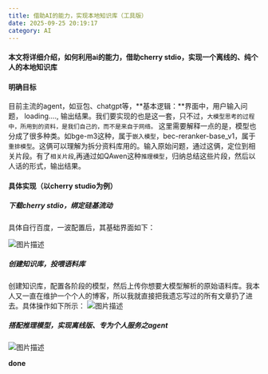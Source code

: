 ```yaml
---
title: 借助AI的能力，实现本地知识库（工具版）
date: 2025-09-25 20:19:17
category: AI
---
```


#### 本文将详细介绍，如何利用ai的能力，借助cherry stdio，实现一个离线的、纯个人的本地知识库

#### 明确目标
目前主流的agent，如豆包、chatgpt等，**基本逻辑：**界面中，用户输入问题， loading...., 输出结果。我们要实现的也是这一套，只不过，`大模型思考的过程中，所用到的资料，是我们自己的，而不是来自于网络。`
这里需要解释一点的是，模型也分成了很多种类。如bge-m3这种，属于`嵌入模型`，bec-reranker-base_v1，属于`重排模型`。这俩可以理解为拆分资料库用的。输入原始问题，通过这俩，定位到相关片段。有了`相关片段`,再通过如QAwen这种`推理模型`，归纳总结这些片段，然后以人话的形式，输出结果。

#### 具体实现（以cherry studio为例）

##### 下载cherry stdio，绑定硅基流动
具体自行百度，一波配置后，其基础界面如下：

<img src="/img/ai1_1.png" alt="图片描述">

##### 创建知识库，投喂语料库
创建知识库，配置各阶段的模型，然后上传你想要大模型解析的原始语料库。我本人又一直在维护一个个人的博客，所以我就直接把我遗忘写过的所有文章扔了进去。具体操作如下所示：
<img src="/img/ai1_2.gif" alt="图片描述">

##### 搭配推理模型，实现离线版、专为个人服务之agent

<img src="/img/ai1_3.gif" alt="图片描述">

**done**

